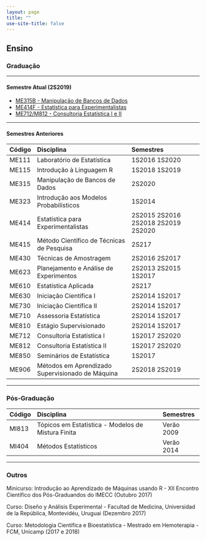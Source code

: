 ```yaml
---
layout: page
title: ""
use-site-title: false
---
```


## <i class="fa fa-book"></i> Ensino

### Graduação

----
#### Semestre Atual (2S2019)
* [ME315B - Manipulação de Bancos de Dados](https://moodle.ggte.unicamp.br/course/view.php?id=7543)
* [ME414F - Estatística para Experimentalistas](https://moodle.ggte.unicamp.br/course/view.php?id=7566)
* [ME712/M812 - Consultoria Estatística I e II](https://moodle.ggte.unicamp.br/course/view.php?id=7568)

----
#### Semestres Anteriores

| Código  | Disciplina   | Semestres  |
| :------ |:------------ | :--------- |
| ME111   | Laboratório de Estatística | 1S2016 1S2020
| ME115   | Introdução à Linguagem R   | 1S2018 1S2019
| ME315   | Manipulação de Bancos de Dados  | 2S2020
| ME323   | Introdução aos Modelos Probabilísticos | 1S2014
| ME414   | Estatística para Experimentalistas | 2S2015 2S2016 2S2018 2S2019 2S2020
| ME415   | Método Científico de Técnicas de Pesquisa | 2S217
| ME430   | Técnicas de Amostragem     | 2S2016 2S2017
| ME623   | Planejamento e Análise de Experimentos | 2S2013 2S2015 1S2017
| ME610   | Estatística Aplicada  | 2S217
| ME630   | Iniciação Científica I | 2S2014 1S2017
| ME730   | Iniciação Científica II | 2S2014 1S2017
| ME710   | Assessoria Estatística | 2S2014 1S2017
| ME810   | Estágio Supervisionado | 2S2014 1S2017
| ME712   | Consultoria Estatística I | 1S2017 2S2020
| ME812   | Consultoria Estatística II | 1S2017 2S2020
| ME850   | Seminários de Estatística | 1S2017
| ME906   | Métodos em Aprendizado Supervisionado de Máquina | 2S2018 2S2019

----

### Pós-Graduação

| Código  | Disciplina   | Semestres
| :------ |:------------ | :---------
| MI813   | Tópicos em Estatística - Modelos de Mistura Finita | Verão 2009
| MI404   | Métodos Estatísticos | Verão 2014

----

### Outros
Minicurso: Introdução ao Aprendizado de Máquinas usando R - XII Encontro Científico dos Pós-Graduandos do IMECC (Outubro 2017)

Curso: Diseño y Análisis Experimental - Facultad de Medicina, Universidad de la República, Montevidéu, Uruguai (Dezembro 2017)

Curso: Metodologia Científica e Bioestatística - Mestrado em Hemoterapia - FCM, Unicamp (2017 e 2018)
